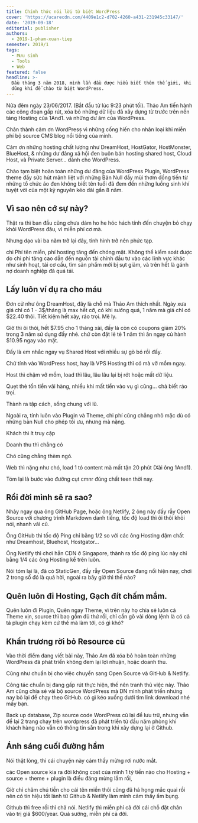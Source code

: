 ```yaml
---
title: Chính thức nói lời từ biệt WordPress
cover: 'https://ucarecdn.com/4409e1c2-d702-4260-a431-231945c33147/'
date: '2019-09-18'
editorial: publisher
authors:
  - 2019-1-pham-xuan-tiep
semester: 2019/1
tags:
  - Mưu sinh
  - Tools
  - Web
featured: false
headline: >-
  Đầu tháng 3 năm 2018, mình lần đầu được hiểu biết thêm thế giới, khi có đủ
  dũng khí để chào từ biệt WordPress.
---
```

Nửa đêm ngày 23/06/2017. (Bắt đầu từ lúc 9:23 phút tối). Thảo Am tiến hành các công đoạn gấp rút, xóa bỏ những dữ liệu đã xây dựng từ trước trên nền tảng Hosting của 1And1. và những dư âm của WordPress.



Chân thành cảm ơn WordPress vì những cống hiến cho nhân loại khi miễn phí bộ source CMS blog nổi tiếng của mình.



Cảm ơn những hosting chất lượng như DreamHost, HostGator, HostMonster, BlueHost, & những dư đảng xã hội đen buôn bán hosting shared host, Cloud Host, và Private Server… dành cho WordPress.



Chào tạm biệt hoàn toàn những dư đảng của WordPress Plugin, WordPress theme đầy sức hút mãnh liệt với những Bản Null đầy mùi thơm đồng tiền từ những tổ chức áo đen không biết tên tuổi đã đem đến những luồng sinh khí tuyệt vời của một kỷ nguyên kéo dài gần 8 năm.



## Vì sao nên cớ sự này?

Thật ra thì ban đầu cũng chưa dám ho he hóc hách tính đến chuyện bỏ chạy khỏi WordPress đâu, vì miễn phí cơ mà.

Nhưng dạo vài ba năm trở lại đây, tình hình trở nên phức tạp.

chi Phí tên miền, phí hosting tăng đến chóng mặt. Không thể kiểm soát được do chi phí tăng cao dẫn đến nguồn tài chính đầu tư vào các lĩnh vực khác như sinh hoạt, tái cơ cấu, tìm sản phẩm mới bị sụt giảm, và trên hết là gánh nợ doanh nghiệp đã quá tải.



## Lấy luôn ví dụ ra cho máu



Đơn cử như ông DreamHost, đây là chỗ mà Thảo Am thích nhất. Ngày xưa giá chỉ có 1 - 3$/tháng là max hết cỡ, có khi sướng quá, 1 năm mà giá chỉ có $22.40 thôi. Tiết kiệm hết xảy, ráo trọi. Mê ly.

Giờ thì ôi thôi, hết $7.95 cho 1 tháng xài, đấy là còn có coupons giảm 20% trong 3 năm sử dụng đấy nhé. chứ còn đặt lẻ tẻ 1 năm thì ăn ngay củ hành $10.95 ngay vào mặt.

Đấy là em nhắc ngay vụ Shared Host với nhiều sự gò bó rồi đấy.

Chứ tính vào WordPress host, hay là VPS Hosting thì có mà vỡ mồm ngay.

Host thì chậm vỡ mồm, load thì lâu, lâu lâu lại bị rớt hoặc mất dữ liệu.

Quẹt thẻ tốn tiền vãi hàng, nhiều khi mất tiền vào vụ gì cũng… chả biết ráo trọi.

Thành ra tập cách, sống chung với lũ.

Ngoài ra, tính luôn vào Plugin và Theme, chi phí cũng chẳng nhỏ mặc dù có những bản Null cho phép tối ưu, nhưng mà nặng.



Khách thì ít truy cập

Doanh thu thì chẳng có

Chó cũng chẳng thèm ngó.

Web thì nặng như chó, load 1 tó content mà mất tận 20 phút (Xài ông 1And1).

Tóm lại là bước vào đường cụt cmnr đúng chất teen thời nay.

## Rồi đời mình sẽ ra sao?

Nhảy ngay qua ông GitHub Page, hoặc ông Netlify, 2 ông này đầy rẫy Open Source với chương trình Markdown danh tiếng, tốc độ load thì ôi thôi khỏi nói, nhanh vãi củ.

Ông GitHub thì tốc độ Ping chỉ bằng 1/2 so với các ông Hosting đậm chất như Dreamhost, Bluehost, Hostgator…

Ông Netlify thì chơi hẳn CDN ở Singapore, thành ra tốc độ ping lúc này chỉ bằng 1/4 các ông Hosting kể trên luôn.

Nói tóm lại là, đã có StaticGen, đầy rẫy Open Source đang nổi hiện nay, chơi 2 trong số đó là quá hời, ngoài ra bây giờ thì thế nào?



## Quên luôn đi Hosting, Gạch đít chấm mắm.

Quên luôn đi Plugin, Quên ngay Theme, vì trên này họ chia sẻ luôn cả Theme xịn, source thì bao gồm đủ thứ rồi, chỉ cần gõ vài dòng lệnh là có cả tá plugin chạy kèm cứ thế mà làm tới, có gì khó?



## Khẩn trương rời bỏ Resource cũ

Vào thời điểm đang viết bài này, Thảo Am đã xóa bỏ hoàn toàn những WordPress đã phát triển không đem lại lợi nhuận, hoặc doanh thu.



Cũng như chuẩn bị cho việc chuyển sang Open Source và GitHub & Netlify.



Công tác chuẩn bị đang gấp rút thực hiện, thế nên tranh thủ việc này. Thảo Am cũng chia sẻ vài bộ source WordPress mà DN mình phát triển nhưng nay bỏ lại để chạy theo GitHub. có gì kéo xuống dưới tìm link download nhé mấy bạn.



Back up database, Zip source code WordPress cũ lại để lưu trữ, nhưng vẫn để lại 2 trang chạy trên wordpress đã phát triển từ đầu năm phòng khi khách hàng nào vẫn có thông tin sẵn trong khi xây dựng lại ở Github.



## Ánh sáng cuối đường hầm

Nói thật lòng, thì cái chuyện này cảm thấy mừng rơi nước mắt.

các Open source kia ra đời không cost của mình 1 tý tiền nào cho Hosting + source + theme + plugin là điều đáng mừng lắm rồi,



Giờ chỉ chăm chú tiền cho cái tên miền thôi cũng đã há họng mắc quai rồi nên có tín hiệu tốt lành từ Github & Netlify làm mình cảm thấy ấm bụng.



Github thì free rồi thì chả nói. Netlify thì miễn phí cả đời cái chỗ đặt chân vào trị giá $600/year. Quá sướng, miễn phí cả đời.
